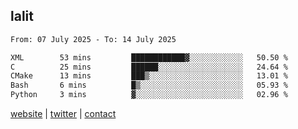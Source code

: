 ## lalit

<!--START_SECTION:waka-->

```txt
From: 07 July 2025 - To: 14 July 2025

XML        53 mins         ████████████▓░░░░░░░░░░░░   50.50 %
C          25 mins         ██████░░░░░░░░░░░░░░░░░░░   24.64 %
CMake      13 mins         ███▒░░░░░░░░░░░░░░░░░░░░░   13.01 %
Bash       6 mins          █▒░░░░░░░░░░░░░░░░░░░░░░░   05.93 %
Python     3 mins          ▓░░░░░░░░░░░░░░░░░░░░░░░░   02.96 %
```

<!--END_SECTION:waka-->

[website](https://lalit.sh) | [twitter](https://x.com/@lalitcodes) | [contact](https://lalit.sh/contact)
